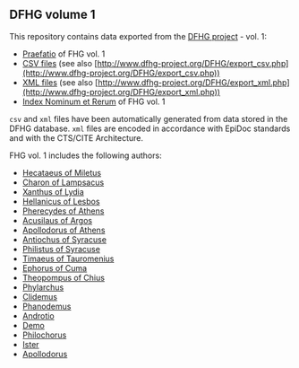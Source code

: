 ## DFHG volume 1

This repository contains data exported from the [DFHG project](http://www.dfhg-project.org/) - vol. 1:

* [Praefatio](https://github.com/DFHG-project/volume_1/blob/master/praefatio.md) of FHG vol. 1
* [CSV files](https://github.com/DFHG-project/volume_1/tree/master/csv_files) (see also [http://www.dfhg-project.org/DFHG/export_csv.php](http://www.dfhg-project.org/DFHG/export_csv.php))
* [XML files](https://github.com/DFHG-project/volume_1/tree/master/xml_files) (see also [http://www.dfhg-project.org/DFHG/export_xml.php](http://www.dfhg-project.org/DFHG/export_xml.php))
* [Index Nominum et Rerum](http://www.dfhg-project.org/DFHG/index_DFHG.php) of FHG vol. 1

`csv` and `xml` files have been automatically generated from data stored in the DFHG database. `xml` files are encoded in accordance with EpiDoc standards and with the CTS/CITE Architecture.

FHG vol. 1 includes the following authors:
* [Hecataeus of Miletus](http://www.dfhg-project.org/DFHG/#urn:cite:lofts:fhg.hecataeus)
* [Charon of Lampsacus](http://www.dfhg-project.org/DFHG/#urn:cite:lofts:fhg.charon)
* [Xanthus of Lydia](http://www.dfhg-project.org/DFHG/#urn:cite:lofts:fhg.xanthus)
* [Hellanicus of Lesbos](http://www.dfhg-project.org/DFHG/#urn:cite:lofts:fhg.hellanicus)
* [Pherecydes of Athens](http://www.dfhg-project.org/DFHG/#urn:cite:lofts:fhg.pherecydes)
* [Acusilaus of Argos](http://www.dfhg-project.org/DFHG/#urn:cite:lofts:fhg.acusilaus)
* [Apollodorus of Athens](http://www.dfhg-project.org/DFHG/#urn:cite:lofts:fhg.apollodorus_atheniensis)
* [Antiochus of Syracuse](http://www.dfhg-project.org/DFHG/#urn:cite:lofts:fhg.antiochus)
* [Philistus of Syracuse](http://www.dfhg-project.org/DFHG/#urn:cite:lofts:fhg.philistus)
* [Timaeus of Tauromenius](http://www.dfhg-project.org/DFHG/#urn:cite:lofts:fhg.timaeus)
* [Ephorus of Cuma](http://www.dfhg-project.org/DFHG/#urn:cite:lofts:fhg.ephorus)
* [Theopompus of Chius](http://www.dfhg-project.org/DFHG/#urn:cite:lofts:fhg.theopompus)
* [Phylarchus](http://www.dfhg-project.org/DFHG/#urn:cite:lofts:fhg.phylarchus)
* [Clidemus](http://www.dfhg-project.org/DFHG/#urn:cite:lofts:fhg.clidemus)
* [Phanodemus](http://www.dfhg-project.org/DFHG/#urn:cite:lofts:fhg.phanodemus)
* [Androtio](http://www.dfhg-project.org/DFHG/#urn:cite:lofts:fhg.androtio)
* [Demo](http://www.dfhg-project.org/DFHG/#urn:cite:lofts:fhg.demo)
* [Philochorus](http://www.dfhg-project.org/DFHG/#urn:cite:lofts:fhg.philochorus)
* [Ister](http://www.dfhg-project.org/DFHG/#urn:cite:lofts:fhg.ister)
* [Apollodorus](http://www.dfhg-project.org/DFHG/#urn:cite:lofts:fhg.apollodorus)
